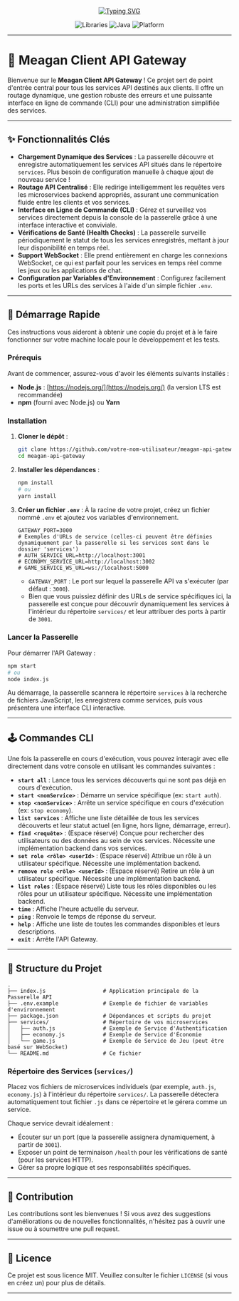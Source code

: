 <p align="center">
    <a href="https://git.io/typing-svg">
        <img src="https://readme-typing-svg.demolab.com?font=Rubik+Medium&size=30&duration=1609&pause=3000&color=9F9F9F&width=140&lines=Narza_ay" alt="Typing SVG" />
    </a>
</p>

<div align="center"> <img src="https://img.shields.io/badge/Built%20with%20-JDA%20&%20LavaPlayer-0078D6?style=for-the-badge" alt="Libraries"> <img src="https://img.shields.io/badge/Language-Java-ED8B00?style=for-the-badge" alt="Java"> <img src="https://img.shields.io/badge/Platform-Discord-7289DA?style=for-the-badge" alt="Platform"> </div>

-----

# 🔮 Meagan Client API Gateway

Bienvenue sur le **Meagan Client API Gateway** \! Ce projet sert de point d'entrée central pour tous les services API destinés aux clients. Il offre un routage dynamique, une gestion robuste des erreurs et une puissante interface en ligne de commande (CLI) pour une administration simplifiée des services.

-----

## ✨ Fonctionnalités Clés

  * **Chargement Dynamique des Services** : La passerelle découvre et enregistre automatiquement les services API situés dans le répertoire `services`. Plus besoin de configuration manuelle à chaque ajout de nouveau service \!
  * **Routage API Centralisé** : Elle redirige intelligemment les requêtes vers les microservices backend appropriés, assurant une communication fluide entre les clients et vos services.
  * **Interface en Ligne de Commande (CLI)** : Gérez et surveillez vos services directement depuis la console de la passerelle grâce à une interface interactive et conviviale.
  * **Vérifications de Santé (Health Checks)** : La passerelle surveille périodiquement le statut de tous les services enregistrés, mettant à jour leur disponibilité en temps réel.
  * **Support WebSocket** : Elle prend entièrement en charge les connexions WebSocket, ce qui est parfait pour les services en temps réel comme les jeux ou les applications de chat.
  * **Configuration par Variables d'Environnement** : Configurez facilement les ports et les URLs des services à l'aide d'un simple fichier `.env`.

-----

## 🚀 Démarrage Rapide

Ces instructions vous aideront à obtenir une copie du projet et à le faire fonctionner sur votre machine locale pour le développement et les tests.

### Prérequis

Avant de commencer, assurez-vous d'avoir les éléments suivants installés :

  * **Node.js** : [https://nodejs.org/](https://nodejs.org/) (la version LTS est recommandée)
  * **npm** (fourni avec Node.js) ou **Yarn**

### Installation

1.  **Cloner le dépôt** :

    ```bash
    git clone https://github.com/votre-nom-utilisateur/meagan-api-gateway.git
    cd meagan-api-gateway
    ```

2.  **Installer les dépendances** :

    ```bash
    npm install
    # ou
    yarn install
    ```

3.  **Créer un fichier `.env`** :
    À la racine de votre projet, créez un fichier nommé `.env` et ajoutez vos variables d'environnement.

    ```
    GATEWAY_PORT=3000
    # Exemples d'URLs de service (celles-ci peuvent être définies dynamiquement par la passerelle si les services sont dans le dossier 'services')
    # AUTH_SERVICE_URL=http://localhost:3001
    # ECONOMY_SERVICE_URL=http://localhost:3002
    # GAME_SERVICE_WS_URL=ws://localhost:5000
    ```

      * `GATEWAY_PORT` : Le port sur lequel la passerelle API va s'exécuter (par défaut : `3000`).
      * Bien que vous puissiez définir des URLs de service spécifiques ici, la passerelle est conçue pour découvrir dynamiquement les services à l'intérieur du répertoire `services/` et leur attribuer des ports à partir de `3001`.

### Lancer la Passerelle

Pour démarrer l'API Gateway :

```bash
npm start
# ou
node index.js
```

Au démarrage, la passerelle scannera le répertoire `services` à la recherche de fichiers JavaScript, les enregistrera comme services, puis vous présentera une interface CLI interactive.

-----

## 🕹️ Commandes CLI

Une fois la passerelle en cours d'exécution, vous pouvez interagir avec elle directement dans votre console en utilisant les commandes suivantes :

  * **`start all`** : Lance tous les services découverts qui ne sont pas déjà en cours d'exécution.
  * **`start <nomService>`** : Démarre un service spécifique (ex: `start auth`).
  * **`stop <nomService>`** : Arrête un service spécifique en cours d'exécution (ex: `stop economy`).
  * **`list services`** : Affiche une liste détaillée de tous les services découverts et leur statut actuel (en ligne, hors ligne, démarrage, erreur).
  * **`find <requête>`** : (Espace réservé) Conçue pour rechercher des utilisateurs ou des données au sein de vos services. Nécessite une implémentation backend dans vos services.
  * **`set role <rôle> <userId>`** : (Espace réservé) Attribue un rôle à un utilisateur spécifique. Nécessite une implémentation backend.
  * **`remove role <rôle> <userId>`** : (Espace réservé) Retire un rôle à un utilisateur spécifique. Nécessite une implémentation backend.
  * **`list roles`** : (Espace réservé) Liste tous les rôles disponibles ou les rôles pour un utilisateur spécifique. Nécessite une implémentation backend.
  * **`time`** : Affiche l'heure actuelle du serveur.
  * **`ping`** : Renvoie le temps de réponse du serveur.
  * **`help`** : Affiche une liste de toutes les commandes disponibles et leurs descriptions.
  * **`exit`** : Arrête l'API Gateway.

-----

## 📁 Structure du Projet

```
.
├── index.js                  # Application principale de la Passerelle API
├── .env.example              # Exemple de fichier de variables d'environnement
├── package.json              # Dépendances et scripts du projet
├── services/                 # Répertoire de vos microservices
│   ├── auth.js               # Exemple de Service d'Authentification
│   ├── economy.js            # Exemple de Service d'Économie
│   └── game.js               # Exemple de Service de Jeu (peut être basé sur WebSocket)
└── README.md                 # Ce fichier
```

### Répertoire des Services (`services/`)

Placez vos fichiers de microservices individuels (par exemple, `auth.js`, `economy.js`) à l'intérieur du répertoire `services/`. La passerelle détectera automatiquement tout fichier `.js` dans ce répertoire et le gérera comme un service.

Chaque service devrait idéalement :

  * Écouter sur un port (que la passerelle assignera dynamiquement, à partir de `3001`).
  * Exposer un point de terminaison `/health` pour les vérifications de santé (pour les services HTTP).
  * Gérer sa propre logique et ses responsabilités spécifiques.

-----

## 🤝 Contribution

Les contributions sont les bienvenues \! Si vous avez des suggestions d'améliorations ou de nouvelles fonctionnalités, n'hésitez pas à ouvrir une issue ou à soumettre une pull request.

-----

## 📄 Licence

Ce projet est sous licence MIT. Veuillez consulter le fichier `LICENSE` (si vous en créez un) pour plus de détails.

-----
